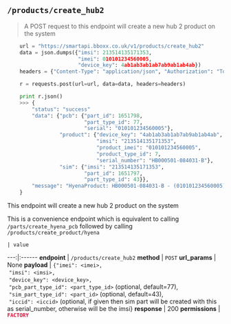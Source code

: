 ## `/products/create_hub2`

> A POST request to this endpoint will create a new hub 2 product on the system

```python
    url = "https://smartapi.bboxx.co.uk/v1/products/create_hub2"
    data = json.dumps({"imsi": 213514135171353,
                       "imei": 010101234560005,
                       "device_key": 4ab1ab3ab1ab7ab9ab1ab4ab})
    headers = {"Content-Type": "application/json", "Authorization": "Token token=" + A_VALID_TOKEN}

    r = requests.post(url=url, data=data, headers=headers)

    print r.json()
    >>> {
        "status": "success"
        "data": {"pcb": {"part_id": 1651798,
                         "part_type_id": 77,
                         "serial": "010101234560005"},
                 "product": {"device_key": "4ab1ab3ab1ab7ab9ab1ab4ab",
                             "imsi": "213514135171353",
                             "product_imei": "010101234560005",
                             "product_type_id": 7,
                             "serial_number": "HB000501-084031-B"},
                 "sim": {"imsi": "213514135171353",
                         "part_id": 1651797,
                         "part_type_id": 43}},
        "message": "HyenaProduct: HB000501-084031-B - (010101234560005) created.",
    }
```

This endpoint will create a new hub 2 product on the system

This is a convenience endpoint which is equivalent to calling `/parts/create_hyena_pcb` followed by calling `/products/create_product/hyena`

    | value 
---:|:------
__endpoint__ | `/products/create_hub2`
__method__ | `POST`
__url_params__ | None
__payload__ | `{"imei": <imei>,`<br>&nbsp;`"imsi": <imsi>,`<br>&nbsp;`"device_key": <device_key>,`<br>&nbsp;`"pcb_part_type_id": <part_type_id>` (optional, default=77),<br>&nbsp;`"sim_part_type_id": <part_id>` (optional, default=43),<br>&nbsp;`"iccid": <iccid>` (optional, if given then sim part will be created with this as serial_number, otherwise will be the imsi}
__response__ | 200
__permissions__ | <font color="Crimson">__`FACTORY`__</font>
